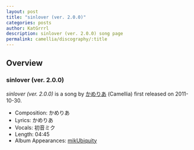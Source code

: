 ```yaml
---
layout: post
title: "sinlover (ver. 2.0.0)"
categories: posts
author: KatGrrrl
description: sinlover (ver. 2.0.0) song page
permalink: camellia/discography/:title
---
```


## Overview

### sinlover (ver. 2.0.0)

*sinlover (ver. 2.0.0)* is a song by [かめりあ](/camellia) (Camellia) first released on 2011-10-30.

* Composition: かめりあ
* Lyrics: かめりあ
* Vocals: 初音ミク
* Length: 04:45
* Album Appearances: [mikUbiquity](<{% link postsInclude/_posts/camellia/albums/mikUbiquity/2023-12-06-mikUbiquity.md %}>)
